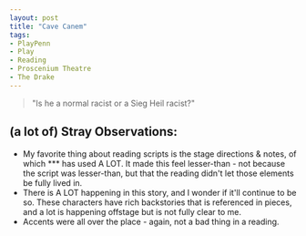 ```yaml
---
layout: post
title: "Cave Canem"
tags:
- PlayPenn
- Play
- Reading
- Proscenium Theatre
- The Drake
---
```

> "Is he a normal racist or a Sieg Heil racist?"

## (a lot of) Stray Observations:
- My favorite thing about reading scripts is the stage directions & notes, of which *** has used A LOT. It made this feel lesser-than - not because the script was lesser-than, but that the reading didn't let those elements be fully lived in.
- There is A LOT happening in this story, and I wonder if it'll continue to be so. These characters have rich backstories that is referenced in pieces, and a lot is happening offstage but is not fully clear to me.
- Accents were all over the place - again, not a bad thing in a reading.
